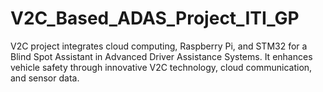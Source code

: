 # V2C_Based_ADAS_Project_ITI_GP
V2C project integrates cloud computing, Raspberry Pi, and STM32 for a Blind Spot Assistant in Advanced Driver Assistance Systems. It enhances vehicle safety through innovative V2C technology, cloud communication, and sensor data. 
